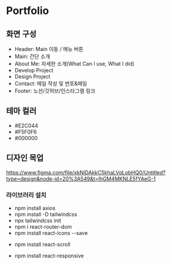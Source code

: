 # Portfolio

## 화면 구성
- Header: Main 이동 / 메뉴 버튼
- Main: 간단 소개
- About Me: 자세한 소개(What Can I use, What I did)
- Develop Project
- Design Project
- Contact: 메일 작성 및 번호&메일
- Footer: 노션/깃허브/인스타그램 링크

## 테마 컬러
- #E2C044
- #F5F0F6
- #000000

## 디자인 목업
https://www.figma.com/file/xkNiDAkkC5khaLVqLobHQ0/Untitled?type=design&node-id=20%3A549&t=IhGM4MKNLE5fYAeG-1

### 라이브러리 설치
- npm install axios
- npm install -D tailwindcss
- npx tailwindcss init
- npm i react-router-dom
- npm install react-icons --save 
<!-- 리액트 아이콘 -->
- npm install react-scroll
<!-- 스크롤로 페이지 이동 -->
- npm install react-responsive
<!-- 반응형 -->